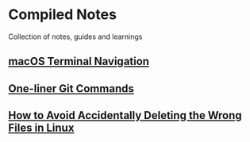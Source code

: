 # Compiled Notes

Collection of notes, guides and learnings

## [macOS Terminal Navigation](living-in-terminal.md)

## [One-liner Git Commands](git.md)

## [How to Avoid Accidentally Deleting the Wrong Files in Linux](safe-file-deletion.md)
